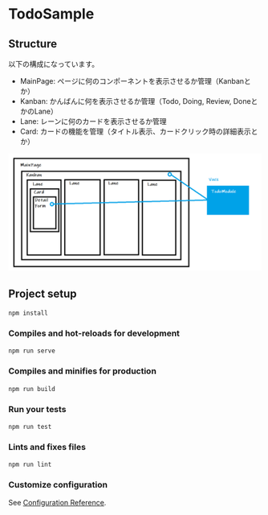 # TodoSample

## Structure

以下の構成になっています。

- MainPage: ページに何のコンポーネントを表示させるか管理（Kanbanとか）
- Kanban: かんばんに何を表示させるか管理（Todo, Doing, Review, DoneとかのLane）
- Lane: レーンに何のカードを表示させるか管理
- Card: カードの機能を管理（タイトル表示、カードクリック時の詳細表示とか）



<img src="./img/structure.png">





## Project setup

```
npm install
```

### Compiles and hot-reloads for development
```
npm run serve
```

### Compiles and minifies for production
```
npm run build
```

### Run your tests
```
npm run test
```

### Lints and fixes files
```
npm run lint
```

### Customize configuration
See [Configuration Reference](https://cli.vuejs.org/config/).
